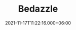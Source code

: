 ---
title: Bedazzle
date: 2021-11-17T11:22:16.000+06:00
description: Bedazzle
price: '110.00'
priceBefore: '130.00'
shortDescription: Bedazzle
productID: "4"
images:
- image: "/uploads/Blue-Bedazzle.png"
- image: "/uploads/Purple-Bedazzle.png"
- image: "/uploads/Cream-Bedazzle.png"

---